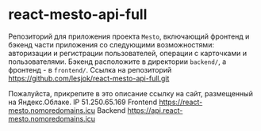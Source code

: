 # react-mesto-api-full
Репозиторий для приложения проекта `Mesto`, включающий фронтенд и бэкенд части приложения со следующими возможностями: авторизации и регистрации пользователей, операции с карточками и пользователями. Бэкенд расположите в директории `backend/`, а фронтенд - в `frontend/`. Ссылка на репозиторий https://github.com/lesjok/react-mesto-api-full.git
  
Пожалуйста, прикрепите в это описание ссылку на сайт, размещенный на Яндекс.Облаке.
IP 51.250.65.169
Frontend https://react-mesto.nomoredomains.icu
Backend https://api.react-mesto.nomoredomains.icu
